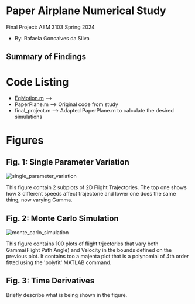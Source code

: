 # Paper Airplane Numerical Study
  Final Project: AEM 3103 Spring 2024

  - By: Rafaela Goncalves da Silva

  ## Summary of Findings

  # Code Listing
  - [EqMotion.m](https://github.com/gonal002/AEM3103/EqMotion.m) --> 
  - PaperPlane.m --> Original code from study
  - final_project.m --> Adapted PaperPlane.m to calculate the desired simulations

  # Figures

  ## Fig. 1: Single Parameter Variation
  ![single_parameter_variation](https://github.com/gonal002/AEM3103/assets/167819730/d019e017-c8cf-4695-935c-72e6a452ae40)

  This figure contain 2 subplots of 2D Flight Trajectories. The top one shows how 3 different speeds affect trajectorie and lower one does the same thing, now varying Gamma.

  ## Fig. 2: Monte Carlo Simulation
  ![monte_carlo_simulation](https://github.com/gonal002/AEM3103/assets/167819730/b6077c43-7fc6-445d-ae6b-0d153bfc205d)

  This figure contains 100 plots of flight trjectories that vary both Gamma(Flight Path Angle) and Velocity in the bounds defined on the previous plot. It contains too a majenta plot that is a polynomial of 4th order fitted using the 'polyfit' MATLAB command. 

 ## Fig. 3: Time Derivatives
 <Time-derivative of height and range for the fitted trajectory>

  Briefly describe what is being shown in the figure.
